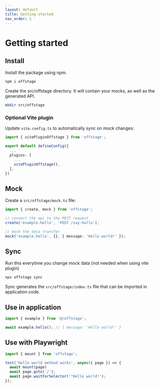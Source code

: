 ```yaml
---
layout: default
title: Getting started
nav_order: 1
---
```

# Getting started

## Install
Install the package using npm.
```bash
npm i offstage
```

Create the src/offstage directory. It will contain your mocks, as well as the generated API.

```bash
mkdir src/offstage
```

### Optional Vite plugin
Update `vite.config.ts` to automatically sync on mock changes:
```ts
import { vitePluginOffstage } from 'offstage';

export default defineConfig({
  ...
  plugins: [
    ...
    vitePluginOffstage(),
  ],
})

```

## Mock

Create a `src/offstage/mock.ts` file:

```ts
import { create, mock } from 'offstage';

// connect the api to the REST request
create('example.hello', 'POST /say-hello');

// mock the data transfer
mock('example.hello', {}, { message: 'Hello world!' });
```

## Sync
Run this everytime you change mock data (not needed when using vite plugin)
```bash
npx offstage sync
```

Sync generates the `src/offstage/index.ts` file that can be imported in application code.

## Use in application
```ts
import { example } from '@/offstage';

await example.hello(); // { message: 'Hello world!' }
```

## Use with Playwright
```ts
import { mount } from 'offstage';

test('Hello world method works', async({ page }) => {
  await mount(page)
  await page.goto('/');
  await page.waitForSelector('"Hello world!');
});
```


